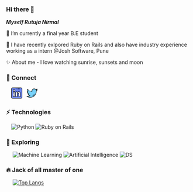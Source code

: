 ### Hi there 👋


_**Myself Rutuja Nirmal**_


🌱 I’m currently a final year B.E student 

🔭 I have recently exlpored Ruby on Rails and also have industry experience working as a intern @Josh Software, Pune

✨ About me - I love watching sunrise, sunsets and moon 

### 🔗 Connect
<p>
&emsp;<a href="https://www.linkedin.com/in/rutujanirmal/"><img height="30" src="https://raw.githubusercontent.com/8bithemant/8bithemant/master/linkedin.png?raw=true"></a>&nbsp;&nbsp;
<a href="https://twitter.com/rutujanirmal14"><img height="30" src="https://raw.githubusercontent.com/8bithemant/8bithemant/master/twitter.png?raw=true"></a>
</p>

### ⚡ Technologies
&emsp;![Python](https://img.shields.io/badge/-Python-black?style=flat-square&logo=Python) ![Ruby on Rails](https://img.shields.io/badge/ROR-Ruby%20on%20Rails-red) 
### 🧐 Exploring
&emsp; ![Machine Learning](https://img.shields.io/badge/ML-Machine%20Learning-indigo) ![Artificial Intelligence](https://img.shields.io/badge/AI-Artificial%20Intelligence-indigo) ![DS](https://img.shields.io/badge/DS-Data%20Science-indigo) 

### 🔥 Jack of all master of one
&emsp; [![Top Langs](https://github-readme-stats.vercel.app/api/top-langs/?username=rutujanirmal&layout=compact)](https://github.com/selectus2/github-readme-stats)
